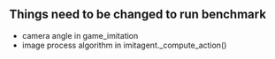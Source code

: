 ## Things need to be changed to run benchmark
- camera angle in game_imitation
- image process algorithm in imitagent._compute_action()